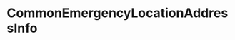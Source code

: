 # CommonEmergencyLocationAddressInfo

<!-- This file was generated by liblab | https://liblab.com/ -->

